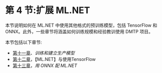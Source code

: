 

# 第 4 节:扩展 ML.NET

本节说明如何在 ML.NET 中使用其他格式的预训练模型，包括 TensorFlow 和 ONNX。此外，一些章节将涵盖如何训练规模和经验教训使用 DMTP 项目。

本节包括以下章节:

*   [第十一章](116bbc2d-9659-4d34-9b2b-26593e29f54a.xhtml)、*训练和建立生产模型*
*   [第十二章](049e90c4-05b0-466d-af93-d56df861a843.xhtml)，【ML.NET】与使用TensorFlow
*   [第十三章](788ee637-ad9b-4ddf-8018-b804d3004404.xhtml)，*用 ONNX 配 ML.NET*